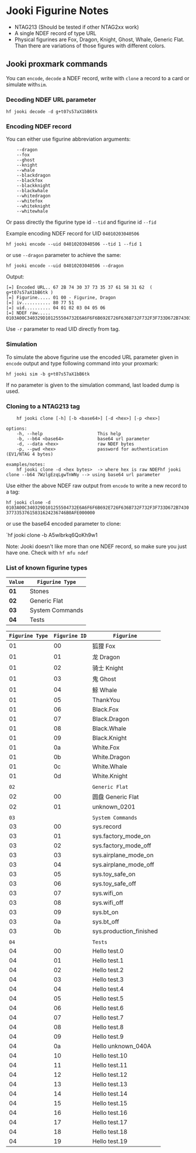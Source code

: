 # Jooki Figurine Notes
- NTAG213 (Should be tested if other NTAG2xx work)
- A single NDEF record of type URL
- Physical figurines are Fox, Dragon, Knight, Ghost, Whale, Generic Flat. Than there are variations of those figures with different colors.

## Jooki proxmark commands
You can `encode`, `decode` a NDEF record, write with `clone` a record to a card or simulate with`sim`.

### Decoding NDEF URL parameter
`hf jooki decode -d g+t07s57aX1bB6tk`

### Encoding NDEF record
You can either use figurine abbreviation arguments:
```
    --dragon 
    --fox   
    --ghost
    --knight 
    --whale   
    --blackdragon   
    --blackfox     
    --blackknight 
    --blackwhale 
    --whitedragon 
    --whitefox    
    --whiteknight 
    --whitewhale 
```
Or pass directly the figurine type id `--tid` and figurine id `--fid`

Example encoding NDEF record for UID `04010203040506`

`hf jooki encode --uid 04010203040506 --tid 1 --fid 1`

or use `--dragon` parameter to achieve the same:


`hf jooki encode --uid 04010203040506 --dragon`

Output:
```
[=] Encoded URL.. 67 2B 74 30 37 73 35 37 61 58 31 62  ( g+t07s57aX1bB6tk )
[=] Figurine..... 01 00 - Figurine, Dragon
[=] iv........... 80 77 51 
[=] uid.......... 04 01 02 03 04 05 06 
[=] NDEF raw..... 0103A00C340329D101255504732E6A6F6F6B692E726F636B732F732F3F733D672B743037733537615831624236746B0AFE000000
```

Use `-r` parameter to read UID directly from tag.

### Simulation
To simulate the above figurine use the encoded URL parameter given in `encode` output and type following command into your proxmark:
 
`hf jooki sim -b g+t07s57aX1bB6tk`

If no parameter is given to the simulation command, last loaded dump is used.

### Cloning to a NTAG213 tag
```
    hf jooki clone [-h] [-b <base64>] [-d <hex>] [-p <hex>]

options:
    -h, --help                     This help
    -b, --b64 <base64>             base64 url parameter
    -d, --data <hex>               raw NDEF bytes
    -p, --pwd <hex>                password for authentication (EV1/NTAG 4 bytes)

examples/notes:
    hf jooki clone -d <hex bytes>  -> where hex is raw NDEFhf jooki clone --b64 7WzlgEzqLgwTnWNy --> using base64 url parameter
```

Use either the above NDEF raw output from `encode` to write a new record to a tag:

`hf jooki clone -d 0103A00C340329D101255504732E6A6F6F6B692E726F636B732F732F3F733D672B743037733537615831624236746B0AFE000000`

or use the base64 encoded parameter to clone:

`hf jooki clone -b A5wlbrkq6QoKh9w1


Note: Jooki doesn't like more than one NDEF record, so make sure you just have one. Check with `hf mfu ndef`

### List of known figurine types
`Value`|`Figurine Type`|
|------|---------------|
**01** | Stones |
**02** | Generic Flat |			
**03** | System Commands | 			
**04** | Tests |

| `Figurine Type` | `Figurine ID` | `Figurine`           |
|---------------|-------------|--------------------------|
| 01            | 00          | 狐狸 Fox                 |
| 01            | 01          | 龙 Dragon                |
| 01            | 02          | 骑士 Knight              |
| 01            | 03          | 鬼 Ghost                 |
| 01            | 04          | 鲸 Whale                 |
| 01            | 05          | ThankYou                 |
| 01            | 06          | Black.Fox                |
| 01            | 07          | Black.Dragon             |
| 01            | 08          | Black.Whale              |
| 01            | 09          | Black.Knight             |
| 01            | 0a          | White.Fox                |
| 01            | 0b          | White.Dragon             |
| 01            | 0c          | White.Whale              |
| 01            | 0d          | White.Knight             |
|               |             |                          |
|     `02`      |             |      `Generic Flat`      |
| 02            | 00          | 圆盘 Generic Flat        |
| 02            | 01          | unknown_0201             |
|               |             |                          |
|     `03`      |             |    `System Commands`     |
| 03            | 00          | sys.record               |
| 03            | 01          | sys.factory_mode_on      |
| 03            | 02          | sys.factory_mode_off     |
| 03            | 03          | sys.airplane_mode_on     |
| 03            | 04          | sys.airplane_mode_off    |
| 03            | 05          | sys.toy_safe_on          |
| 03            | 06          | sys.toy_safe_off         |
| 03            | 07          | sys.wifi_on              |
| 03            | 08          | sys.wifi_off             |
| 03            | 09          | sys.bt_on                |
| 03            | 0a          | sys.bt_off               |
| 03            | 0b          | sys.production_finished  |
|               |             |                          |
|     `04`      |             |         `Tests`          |
| 04            | 00          | Hello test.0             |
| 04            | 01          | Hello test.1             |
| 04            | 02          | Hello test.2             |
| 04            | 03          | Hello test.3             |
| 04            | 04          | Hello test.4             |
| 04            | 05          | Hello test.5             |
| 04            | 06          | Hello test.6             |
| 04            | 07          | Hello test.7             |
| 04            | 08          | Hello test.8             |
| 04            | 09          | Hello test.9             |
| 04            | 0a          | Hello unknown_040A       |
| 04            | 10          | Hello test.10            |
| 04            | 11          | Hello test.11            |
| 04            | 12          | Hello test.12            |
| 04            | 13          | Hello test.13            |
| 04            | 14          | Hello test.14            |
| 04            | 15          | Hello test.15            |
| 04            | 16          | Hello test.16            |
| 04            | 17          | Hello test.17            |
| 04            | 18          | Hello test.18            |
| 04            | 19          | Hello test.19            |

